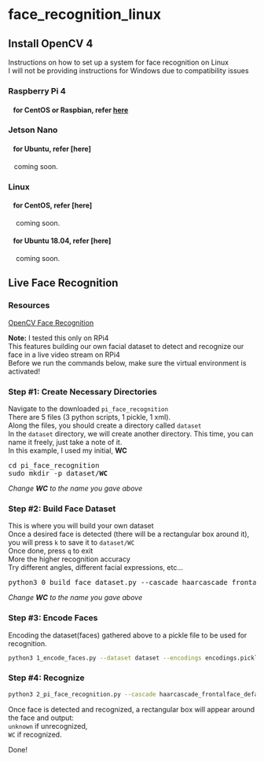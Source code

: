 # face_recognition_linux

## Install OpenCV 4
Instructions on how to set up a system for face recognition on Linux  
I will not be providing instructions for Windows due to compatibility issues  

### Raspberry Pi 4 

####    for CentOS or Raspbian, refer [here](install_script/0_RPi4.md)  

### Jetson Nano

####    for Ubuntu, refer [here]
    coming soon.  
    
### Linux

####    for CentOS, refer [here]
    coming soon.  
    
####    for Ubuntu 18.04, refer [here]
    coming soon.  
    
## Live Face Recognition

###    Resources
[OpenCV Face Recognition](https://www.pyimagesearch.com/2018/09/24/opencv-face-recognition/)

**Note:** I tested this only on RPi4  
This features building our own facial dataset to detect and recognize our face in a live video stream on RPi4  
Before we run the commands below, make sure the virtual environment is activated!  

### Step #1: Create Necessary Directories
Navigate to the downloaded `pi_face_recognition`  
There are 5 files (3 python scripts, 1 pickle, 1 xml).  
Along the files, you should create a directory called `dataset`  
In the `dataset` directory, we will create another directory. This time, you can name it freely, just take a note of it.  
In this example, I used my initial, **WC**  
<pre>
cd pi_face_recognition
sudo mkdir -p dataset/<b>WC</b>
</pre>
_Change **WC** to the name you gave above_

### Step #2: Build Face Dataset
This is where you will build your own dataset  
Once a desired face is detected (there will be a rectangular box around it), you will press `k` to save it to `dataset/WC`  
Once done, press `q` to exit  
More the higher recognition accuracy  
Try different angles, different facial expressions, etc...  
<pre>
python3 0_build_face_dataset.py --cascade haarcascade_frontalface_default.xml --output dataset/<b>WC</b>
</pre>

_Change **WC** to the name you gave above_


### Step #3: Encode Faces
Encoding the dataset(faces) gathered above to a pickle file to be used for recognition.  
```sh
python3 1_encode_faces.py --dataset dataset --encodings encodings.pickle --detection-method hog
```

### Step #4: Recognize

```sh
python3 2_pi_face_recognition.py --cascade haarcascade_frontalface_default.xml --encodings encodings.pickle
```
Once face is detected and recognized, a rectangular box will appear around the face and output:  
`unknown` if unrecognized,  
`WC` if recognized.  

Done!  

